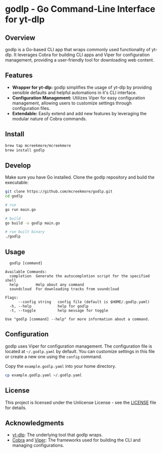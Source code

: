 # godlp - Go Command-Line Interface for yt-dlp

<!-- ![godlp Logo](logo.png) -->

## Overview

godlp is a Go-based CLI app that wraps commonly used functionality of yt-dlp. It leverages Cobra for building CLI apps and Viper for configuration management, providing a user-friendly tool for downloading web content.

## Features

- **Wrapper for yt-dlp:** godlp simplifies the usage of yt-dlp by providing sensible defaults and helpful automations in it's CLI interface.
- **Configuration Management:** Utilizes Viper for easy configuration management, allowing users to customize settings through configuration files.
- **Extendable:** Easily extend and add new features by leveraging the modular nature of Cobra commands.

## Install

```bash
brew tap mcreekmore/mcreekmore
brew install godlp
```

## Develop

Make sure you have Go installed. Clone the godlp repository and build the executable:

```bash
git clone https://github.com/mcreekmore/godlp.git
cd godlp

# run
go run main.go

# build
go build -o godlp main.go

# run built binary
./godlp
```

## Usage

```
  godlp [command]

Available Commands:
  completion  Generate the autocompletion script for the specified shell
  help        Help about any command
  soundcloud  For downloading tracks from soundcloud

Flags:
      --config string   config file (default is $HOME/.godlp.yaml)
  -h, --help            help for godlp
  -t, --toggle          help message for toggle

Use "godlp [command] --help" for more information about a command.
```

## Configuration

godlp uses Viper for configuration management. The configuration file is located at `~/.godlp.yaml` by default. You can customize settings in this file or create a new one using the `config` command.

Copy the `example.godlp.yaml` into your home directory.

```bash
cp example.godlp.yaml ~/.godlp.yaml
```

## License

This project is licensed under the Unlicense License - see the [LICENSE](LICENSE) file for details.

## Acknowledgments

- [yt-dlp](https://github.com/yt-dlp/yt-dlp): The underlying tool that godlp wraps.
- [Cobra](https://github.com/spf13/cobra) and [Viper](https://github.com/spf13/viper): The frameworks used for building the CLI and managing configurations.
